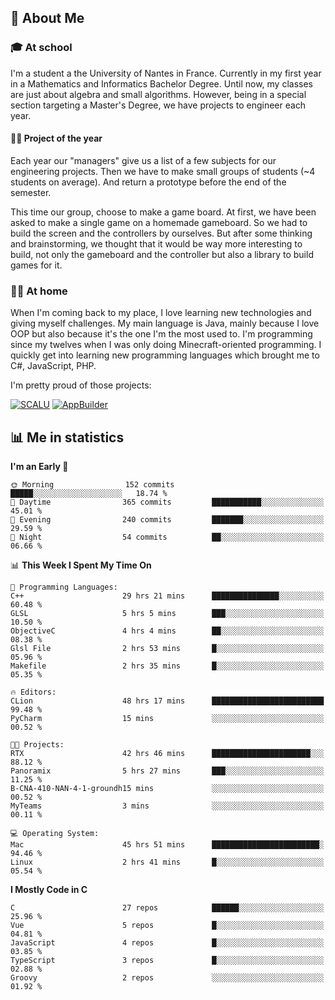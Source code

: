 ## 👀 About Me

### 🎓 At school

I'm a student a the University of Nantes in France. Currently in my first year in a Mathematics and Informatics Bachelor Degree. Until now, my classes are just about algebra and small algorithms. However, being in a special section targeting a Master's Degree, we have projects to engineer each year. 

#### 🔧🔬 Project of the year

Each year our "managers" give us a list of a few subjects for our engineering projects. Then we have to make small groups of students (~4 students on average). And return a prototype before the end of the semester.

This time our group, choose to make a game board. At first, we have been asked to make a single game on a homemade gameboard. So we had to build the screen and the controllers by ourselves. 
But after some thinking and brainstorming, we thought that it would be way more interesting to build, not only the gameboard and the controller but also a library to build games for it.

### 👨‍💻 At home

When I'm coming back to my place, I love learning new technologies and giving myself challenges. My main language is Java, mainly because I love OOP but also because it's the one I'm the most used to. I'm programming since my twelves when I was only doing Minecraft-oriented programming.  I quickly get into learning new programming languages which brought me to C#, JavaScript, PHP. 

I'm pretty proud of those projects:

[![SCALU](https://github-readme-stats.vercel.app/api/pin?username=renardfute&repo=SCALU)](https://github.com/renardfute/scalu)
[![AppBuilder](https://github-readme-stats.vercel.app/api/pin?username=pulsedev2&repo=AppBuilder)](https://github.com/pulsedev2/AppBuilder)

## 📊 Me in statistics
<!--START_SECTION:waka-->
**I'm an Early 🐤** 

```text
🌞 Morning                152 commits         █████░░░░░░░░░░░░░░░░░░░░   18.74 % 
🌆 Daytime                365 commits         ███████████░░░░░░░░░░░░░░   45.01 % 
🌃 Evening                240 commits         ███████░░░░░░░░░░░░░░░░░░   29.59 % 
🌙 Night                  54 commits          ██░░░░░░░░░░░░░░░░░░░░░░░   06.66 % 
```


📊 **This Week I Spent My Time On** 

```text
💬 Programming Languages: 
C++                      29 hrs 21 mins      ███████████████░░░░░░░░░░   60.48 % 
GLSL                     5 hrs 5 mins        ███░░░░░░░░░░░░░░░░░░░░░░   10.50 % 
ObjectiveC               4 hrs 4 mins        ██░░░░░░░░░░░░░░░░░░░░░░░   08.38 % 
Glsl File                2 hrs 53 mins       █░░░░░░░░░░░░░░░░░░░░░░░░   05.96 % 
Makefile                 2 hrs 35 mins       █░░░░░░░░░░░░░░░░░░░░░░░░   05.35 % 

🔥 Editors: 
CLion                    48 hrs 17 mins      █████████████████████████   99.48 % 
PyCharm                  15 mins             ░░░░░░░░░░░░░░░░░░░░░░░░░   00.52 % 

🐱‍💻 Projects: 
RTX                      42 hrs 46 mins      ██████████████████████░░░   88.12 % 
Panoramix                5 hrs 27 mins       ███░░░░░░░░░░░░░░░░░░░░░░   11.25 % 
B-CNA-410-NAN-4-1-groundh15 mins             ░░░░░░░░░░░░░░░░░░░░░░░░░   00.52 % 
MyTeams                  3 mins              ░░░░░░░░░░░░░░░░░░░░░░░░░   00.11 % 

💻 Operating System: 
Mac                      45 hrs 51 mins      ████████████████████████░   94.46 % 
Linux                    2 hrs 41 mins       █░░░░░░░░░░░░░░░░░░░░░░░░   05.54 % 
```

**I Mostly Code in C** 

```text
C                        27 repos            ██████░░░░░░░░░░░░░░░░░░░   25.96 % 
Vue                      5 repos             █░░░░░░░░░░░░░░░░░░░░░░░░   04.81 % 
JavaScript               4 repos             █░░░░░░░░░░░░░░░░░░░░░░░░   03.85 % 
TypeScript               3 repos             █░░░░░░░░░░░░░░░░░░░░░░░░   02.88 % 
Groovy                   2 repos             ░░░░░░░░░░░░░░░░░░░░░░░░░   01.92 % 
```




<!--END_SECTION:waka-->
